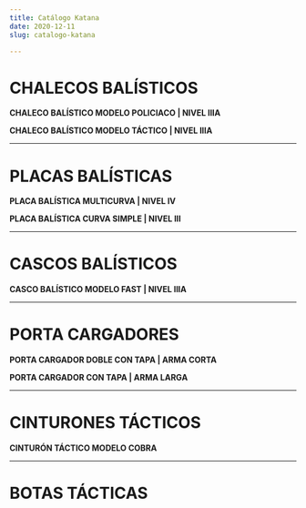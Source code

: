 ```yaml
---
title: Catálogo Katana
date: 2020-12-11
slug: catalogo-katana

---
```

# CHALECOS BALÍSTICOS

**CHALECO BALÍSTICO MODELO POLICIACO | NIVEL IIIA**

**CHALECO BALÍSTICO MODELO TÁCTICO | NIVEL IIIA**

***

# PLACAS BALÍSTICAS

**PLACA BALÍSTICA MULTICURVA | NIVEL IV**

**PLACA BALÍSTICA CURVA SIMPLE | NIVEL III**

***

# CASCOS BALÍSTICOS

**CASCO BALÍSTICO MODELO FAST | NIVEL IIIA**

***

# PORTA CARGADORES

**PORTA CARGADOR DOBLE CON TAPA | ARMA CORTA** 

**PORTA CARGADOR CON TAPA | ARMA LARGA** 

***

# CINTURONES TÁCTICOS

**CINTURÓN TÁCTICO MODELO COBRA**

***

# BOTAS TÁCTICAS

# 